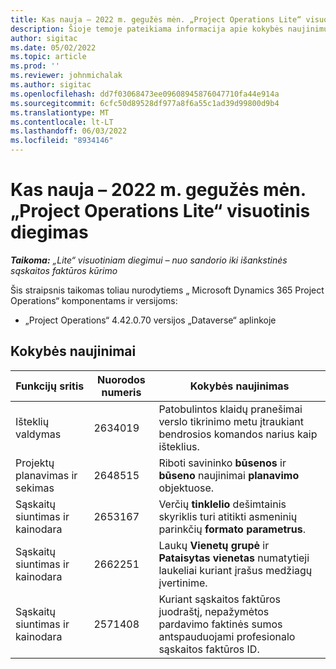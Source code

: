 ```yaml
---
title: Kas nauja – 2022 m. gegužės mėn. „Project Operations Lite“ visuotinis diegimas
description: Šioje temoje pateikiama informacija apie kokybės naujinimus, pasiekiamus 2022 m. gegužės mėn. „Microsoft Dynamics 365 Project Operations“ lite talpinimas.
author: sigitac
ms.date: 05/02/2022
ms.topic: article
ms.prod: ''
ms.reviewer: johnmichalak
ms.author: sigitac
ms.openlocfilehash: dd7f03068473ee09608945876047710fa44e914a
ms.sourcegitcommit: 6cfc50d89528df977a8f6a55c1ad39d99800d9b4
ms.translationtype: MT
ms.contentlocale: lt-LT
ms.lasthandoff: 06/03/2022
ms.locfileid: "8934146"
---
```

# <a name="whats-new-may-2022---project-operations-lite-deployment"></a>Kas nauja – 2022 m. gegužės mėn. „Project Operations Lite“ visuotinis diegimas

_**Taikoma:** „Lite“ visuotiniam diegimui – nuo sandorio iki išankstinės sąskaitos faktūros kūrimo_

Šis straipsnis taikomas toliau nurodytiems „ Microsoft Dynamics 365 Project Operations“ komponentams ir versijoms:

- „Project Operations“ 4.42.0.70 versijos „Dataverse“ aplinkoje

## <a name="quality-updates"></a>Kokybės naujinimai

| Funkcijų sritis | Nuorodos numeris | Kokybės naujinimas |
| --- | --- | --- |
| Išteklių valdymas | 2634019 | Patobulintos klaidų pranešimai verslo tikrinimo metu įtraukiant bendrosios komandos narius kaip išteklius. |
| Projektų planavimas ir sekimas | 2648515 | Riboti savininko **būsenos** ir **būseno** naujinimai **planavimo** objektuose. |
| Sąskaitų siuntimas ir kainodara | 2653167 | Verčių **tinklelio** dešimtainis skyriklis turi atitikti asmeninių parinkčių **formato parametrus**. |
| Sąskaitų siuntimas ir kainodara| 2662251 | Laukų **Vienetų grupė** ir **Pataisytas vienetas** numatytieji laukeliai kuriant įrašus medžiagų įvertinime. |
| Sąskaitų siuntimas ir kainodara| 2571408 | Kuriant sąskaitos faktūros juodraštį, nepažymėtos pardavimo faktinės sumos antspauduojami profesionalo sąskaitos faktūros ID. |

